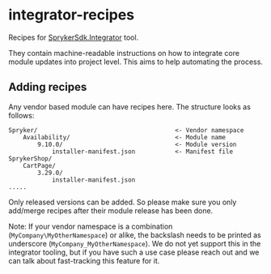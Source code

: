 # integrator-recipes

Recipes for [SprykerSdk.Integrator](https://github.com/spryker-sdk/integrator) tool.

They contain machine-readable instructions on how to integrate
core module updates into project level.
This aims to help automating the process.

## Adding recipes

Any vendor based module can have recipes here.
The structure looks as follows:
```
Spryker/                                      <- Vendor namespace
    Availability/                             <- Module name
        9.10.0/                               <- Module version
            installer-manifest.json           <- Manifest file
SprykerShop/
    CartPage/
        3.29.0/
            installer-manifest.json
.....
```

Only released versions can be added. So please make sure you only add/merge recipes after their module release has been done.

Note: If your vendor namespace is a combination (`MyCompany\MyOtherNamespace`) or alike, the backslash needs to be printed as underscore (`MyCompany_MyOtherNamespace`). We do not yet support this in the integrator tooling, but if you have such a use case please reach out and we can talk about fast-tracking this feature for it.
